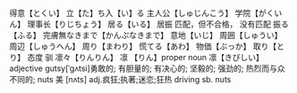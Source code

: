 得意【とくい】
立【た】ち入【い】る
主人公【しゅじんこう】
学院【がくいん】
理事长【りじちょう】
居る【いる】
居振 匹配，但不合格，
没有匹配
振る【ふる】
完膚無なきまで【かんぷなきまで】
意地【いじ】
周囲【しゅうい】
周辺【しゅうへん】
周り【まわり】
慌てる【あわ】
物価【ぶっか】
取り【とり】
态度
驯
凛々【りんりん】
凛 【りん】proper noun
凛【きびしい】adjective
gutsy[ˈɡʌtsi]勇敢的;   有胆量的;   有决心的;   坚毅的;   强劲的;   热烈而与众不同的; 
nuts 美 [nʌts]  adj.疯狂;执著;迷恋;狂热 driving sb. nuts
